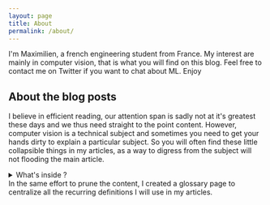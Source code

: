 ```yaml
---
layout: page
title: About
permalink: /about/
---
```


I'm Maximilien, a french engineering student from France. My interest are mainly in computer vision, that is what you will find on this blog.
Feel free to contact me on Twitter if you want to chat about ML.
Enjoy

## About the blog posts

I believe in efficient reading, our attention span is sadly not at it's greatest these days and we thus need straight to the point content. However, computer vision is a technical subject and sometimes you need to get your hands dirty to explain a particular subject. So you will often find these little collapsible things in my articles, as a way to digress from the subject will not flooding the main article.

<details>
  <summary> What's inside ?</summary>
$$e^{i\pi}+1=0$$
</details>
In the same effort to prune the content, I created a glossary page to centralize all the recurring definitions I will use in my articles.
